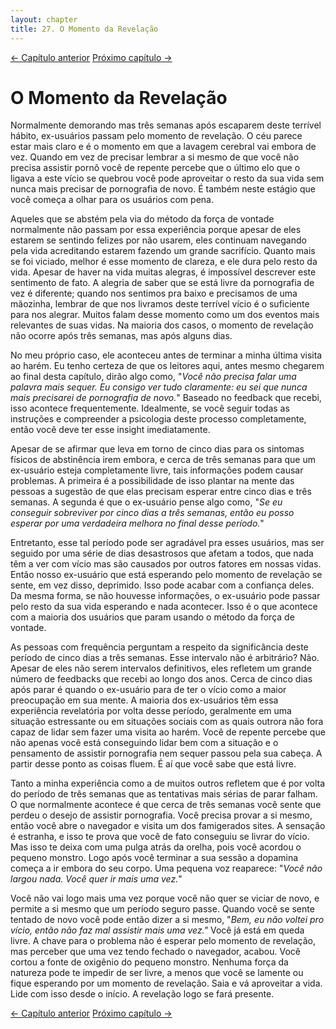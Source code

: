 ```yaml
---
layout: chapter
title: 27. O Momento da Revelação 
---
```


<div class="pagination-selector">
<a href="26-devo-evitar-situacoes-tentadoras.html" class="chapter-btn">&larr; Capítulo anterior</a>
<a href="28-a-ultima-visita.html" class="chapter-btn">Próximo capítulo &#8594;</a>
</div>

# O Momento da Revelação

Normalmente demorando mas três semanas após escaparem deste terrível hábito, ex-usuários passam pelo momento de revelação. O céu parece estar mais claro e é o momento em que a lavagem cerebral vai embora de vez. Quando em vez de precisar lembrar a si mesmo de que você não precisa assistir pornô você de repente percebe que o último elo que o ligava a este vício se quebrou você pode aproveitar o resto da sua vida sem nunca mais precisar de pornografia de novo. É também neste estágio que você começa a olhar para os usuários com pena.

Aqueles que se abstém pela via do método da força de vontade normalmente não passam por essa experiência porque apesar de eles estarem se sentindo felizes por não usarem, eles continuam navegando pela vida acreditando estarem fazendo um grande sacrifício. Quanto mais se foi viciado, melhor é esse momento de clareza, e ele dura pelo resto da vida. Apesar de haver na vida muitas alegras, é impossível descrever este sentimento de fato. A alegria de saber que se está livre da pornografia de vez é diferente; quando nos sentimos pra baixo e precisamos de uma mãozinha, lembrar de que nos livramos deste terrível vício é o suficiente para nos alegrar. Muitos falam desse momento como um dos eventos mais relevantes de suas vidas. Na maioria dos casos, o momento de revelação não ocorre após três semanas, mas após alguns dias.

No meu próprio caso, ele aconteceu antes de terminar a minha última visita ao harém. Eu tenho certeza de que os leitores aqui, antes mesmo chegarem ao final desta capítulo, dirão algo como, "*Você não precisa falar uma palavra mais sequer. Eu consigo ver tudo claramente: eu sei que nunca mais precisarei de pornografia de novo.*" Baseado no feedback que recebi, isso acontece frequentemente. Idealmente, se você seguir todas as instruções e compreender a psicologia deste processo completamente, então você deve ter esse insight imediatamente.

Apesar de se afirmar que leva em torno de cinco dias para os sintomas físicos de abstinência irem embora, e cerca de três semanas para que um ex-usuário esteja completamente livre, tais informações podem causar problemas. A primeira é a possibilidade de isso plantar na mente das pessoas a sugestão de que elas precisam esperar entre cinco dias e três semanas. A segunda é que o ex-usuário pense algo como, "*Se eu conseguir sobreviver por cinco dias a três semanas, então eu posso esperar por uma verdadeira melhora no final desse período.*"

Entretanto, esse tal período pode ser agradável pra esses usuários, mas ser seguido por uma série de dias desastrosos que afetam a todos, que nada têm a ver com vício mas são causados por outros fatores em nossas vidas. Então nosso ex-usuário que está esperando pelo momento de revelação se sente, em vez disso, deprimido. Isso pode acabar com a confiança deles. Da mesma forma, se não houvesse informações, o ex-usuário pode passar pelo resto da sua vida esperando e nada acontecer. Isso é o que acontece com a maioria dos usuários que param usando o método da força de vontade.

As pessoas com frequência perguntam a respeito da significância deste período de cinco dias a três semanas. Esse intervalo não é arbitrário? Não. Apesar de eles não serem intervalos definitivos, eles refletem um grande número de feedbacks que recebi ao longo dos anos. Cerca de cinco dias após parar é quando o ex-usuário para de ter o vício como a maior preocupação em sua mente. A maioria dos ex-usuários têm essa experiência revelatória por volta desse período, geralmente em uma situação estressante ou em situações sociais com as quais outrora não fora capaz de lidar sem fazer uma visita ao harém. Você de repente percebe que não apenas você está conseguindo lidar bem com a situação e o pensamento de assistir pornografia nem sequer passou pela sua cabeça. A partir desse ponto as coisas fluem. É aí que você sabe que está livre.

Tanto a minha experiência como a de muitos outros refletem que é por volta do período de três semanas que as tentativas mais sérias de parar falham. O que normalmente acontece é que cerca de três semanas você sente que perdeu o desejo de assistir pornografia. Você precisa provar a si mesmo, então você abre o navegador e visita um dos famigerados sites. A sensação é estranha, e isso te prova que você de fato conseguiu se livrar do vício. Mas isso te deixa com uma pulga atrás da orelha, pois você acordou o pequeno monstro. Logo após você terminar a sua sessão a dopamina começa a ir embora do seu corpo. Uma pequena voz reaparece: "*Você não largou nada. Você quer ir mais uma vez.*"

Você não vai logo mais uma vez porque você não quer se viciar de novo, e permite a si mesmo que um período seguro passe. Quando você se sente tentado de novo você pode então dizer a si mesmo, "*Bem, eu não voltei pro vício, então não faz mal assistir mais uma vez."* Você já está em queda livre. A chave para o problema não é esperar pelo momento de revelação, mas perceber que uma vez tendo fechado o navegador, acabou. Você cortou a fonte de oxigênio do pequeno monstro. Nenhuma força da natureza pode te impedir de ser livre, a menos que você se lamente ou fique esperando por um momento de revelação. Saia e vá aproveitar a vida. Lide com isso desde o início. A revelação logo se fará presente.

<div class="pagination-selector">
<a href="26-devo-evitar-situacoes-tentadoras.html" class="chapter-btn">&larr; Capítulo anterior</a>
<a href="28-a-ultima-visita.html" class="chapter-btn">Próximo capítulo &#8594;</a>
</div>

